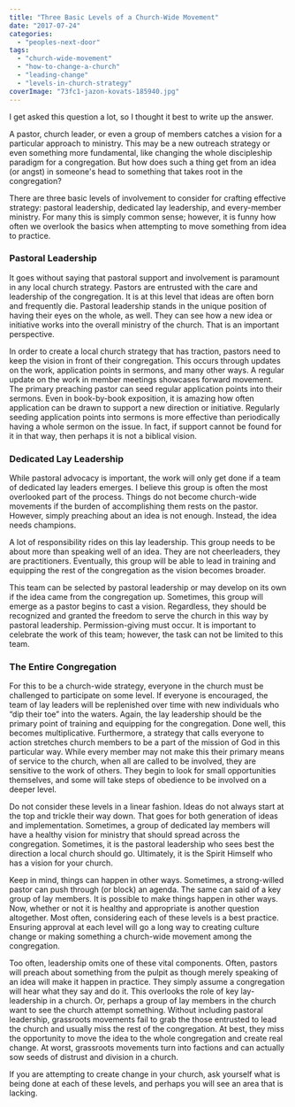 ```yaml
---
title: "Three Basic Levels of a Church-Wide Movement"
date: "2017-07-24"
categories: 
  - "peoples-next-door"
tags: 
  - "church-wide-movement"
  - "how-to-change-a-church"
  - "leading-change"
  - "levels-in-church-strategy"
coverImage: "73fc1-jazon-kovats-185940.jpg"
---
```


I get asked this question a lot, so I thought it best to write up the answer.

A pastor, church leader, or even a group of members catches a vision for a particular approach to ministry. This may be a new outreach strategy or even something more fundamental, like changing the whole discipleship paradigm for a congregation. But how does such a thing get from an idea (or angst) in someone's head to something that takes root in the congregation?

There are three basic levels of involvement to consider for crafting effective strategy: pastoral leadership, dedicated lay leadership, and every-member ministry. For many this is simply common sense; however, it is funny how often we overlook the basics when attempting to move something from idea to practice.

### Pastoral Leadership

It goes without saying that pastoral support and involvement is paramount in any local church strategy. Pastors are entrusted with the care and leadership of the congregation. It is at this level that ideas are often born and frequently die. Pastoral leadership stands in the unique position of having their eyes on the whole, as well. They can see how a new idea or initiative works into the overall ministry of the church. That is an important perspective.

In order to create a local church strategy that has traction, pastors need to keep the vision in front of their congregation. This occurs through updates on the work, application points in sermons, and many other ways. A regular update on the work in member meetings showcases forward movement. The primary preaching pastor can seed regular application points into their sermons. Even in book-by-book exposition, it is amazing how often application can be drawn to support a new direction or initiative. Regularly seeding application points into sermons is more effective than periodically having a whole sermon on the issue. In fact, if support cannot be found for it in that way, then perhaps it is not a biblical vision.

### Dedicated Lay Leadership

While pastoral advocacy is important, the work will only get done if a team of dedicated lay leaders emerges. I believe this group is often the most overlooked part of the process. Things do not become church-wide movements if the burden of accomplishing them rests on the pastor. However, simply preaching about an idea is not enough. Instead, the idea needs champions.

A lot of responsibility rides on this lay leadership. This group needs to be about more than speaking well of an idea. They are not cheerleaders, they are practitioners. Eventually, this group will be able to lead in training and equipping the rest of the congregation as the vision becomes broader.

This team can be selected by pastoral leadership or may develop on its own if the idea came from the congregation up. Sometimes, this group will emerge as a pastor begins to cast a vision. Regardless, they should be recognized and granted the freedom to serve the church in this way by pastoral leadership. Permission-giving must occur. It is important to celebrate the work of this team; however, the task can not be limited to this team.

### The Entire Congregation

For this to be a church-wide strategy, everyone in the church must be challenged to participate on some level. If everyone is encouraged, the team of lay leaders will be replenished over time with new individuals who “dip their toe” into the waters. Again, the lay leadership should be the primary point of training and equipping for the congregation. Done well, this becomes multiplicative. Furthermore, a strategy that calls everyone to action stretches church members to be a part of the mission of God in this particular way. While every member may not make this their primary means of service to the church, when all are called to be involved, they are sensitive to the work of others. They begin to look for small opportunities themselves, and some will take steps of obedience to be involved on a deeper level.

Do not consider these levels in a linear fashion. Ideas do not always start at the top and trickle their way down. That goes for both generation of ideas and implementation. Sometimes, a group of dedicated lay members will have a healthy vision for ministry that should spread across the congregation. Sometimes, it is the pastoral leadership who sees best the direction a local church should go. Ultimately, it is the Spirit Himself who has a vision for your church.

Keep in mind, things can happen in other ways. Sometimes, a strong-willed pastor can push through (or block) an agenda. The same can said of a key group of lay members. It is possible to make things happen in other ways. Now, whether or not it is healthy and appropriate is another question altogether. Most often, considering each of these levels is a best practice. Ensuring approval at each level will go a long way to creating culture change or making something a church-wide movement among the congregation.

Too often, leadership omits one of these vital components. Often, pastors will preach about something from the pulpit as though merely speaking of an idea will make it happen in practice. They simply assume a congregation will hear what they say and do it. This overlooks the role of key lay-leadership in a church. Or, perhaps a group of lay members in the church want to see the church attempt something. Without including pastoral leadership, grassroots movements fail to grab the those entrusted to lead the church and usually miss the rest of the congregation. At best, they miss the opportunity to move the idea to the whole congregation and create real change. At worst, grassroots movements turn into factions and can actually sow seeds of distrust and division in a church.

If you are attempting to create change in your church, ask yourself what is being done at each of these levels, and perhaps you will see an area that is lacking.

